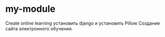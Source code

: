# my-module
Create online learning
установить django и установить Pillow
Создание сайта электронного обучения. 